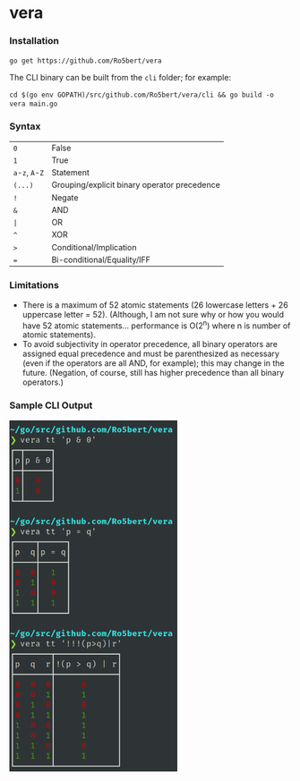 # vera

### Installation
`go get https://github.com/Ro5bert/vera`

The CLI binary can be built from the `cli` folder; for example:
```
cd $(go env GOPATH)/src/github.com/Ro5bert/vera/cli && go build -o vera main.go
```

### Syntax

<table>
<tr> <td><code>0</code></td> <td>False</td> </tr>
<tr> <td><code>1</code></td> <td>True</td> </tr>
<tr> <td><code>a</code>-<code>z</code>, <code>A</code>-<code>Z</code></td> <td>Statement</td> </tr>
<tr> <td><code>(...)</code></td> <td>Grouping/explicit binary operator precedence</td> </tr>
<tr> <td><code>!</code></td> <td>Negate</td> </tr>
<tr> <td><code>&</code></td> <td>AND</td> </tr>
<tr> <td><code>|</code></td> <td>OR</td> </tr>
<tr> <td><code>^</code></td> <td>XOR</td> </tr>
<tr> <td><code>&gt;</code></td> <td>Conditional/Implication</td> </tr>
<tr> <td><code>=</code></td> <td>Bi-conditional/Equality/IFF</td> </tr>
</table>

### Limitations

- There is a maximum of 52 atomic statements (26 lowercase letters + 26 uppercase letter = 52). (Although, I am not sure
  why or how you would have 52 atomic statements... performance is O(2<sup>n</sup>) where n is number of atomic statements).
- To avoid subjectivity in operator precedence, all binary operators are assigned equal precedence and must be
  parenthesized as necessary (even if the operators are all AND, for example); this may change in the future.
  (Negation, of course, still has higher precedence than all binary operators.)
  
### Sample CLI Output

<!--<pre>
$ vera tt 'p & 0'
┌─┬─────┐
│p│p &amp; 0│
├─┼─────┤
│<font style="color:#CC0000">0</font>│<font style="color:#CC0000">  0  </font>│
│<font style="color:#4E9A06">1</font>│<font style="color:#CC0000">  0  </font>│
└─┴─────┘

$ vera tt 'a&b'
┌────┬─────┐
│a  b│a &amp; b│
├────┼─────┤
│<font style="color:#CC0000">0</font>  <font style="color:#CC0000">0</font>│<font style="color:#CC0000">  0  </font>│
│<font style="color:#CC0000">0</font>  <font style="color:#4E9A06">1</font>│<font style="color:#CC0000">  0  </font>│
│<font style="color:#4E9A06">1</font>  <font style="color:#CC0000">0</font>│<font style="color:#CC0000">  0  </font>│
│<font style="color:#4E9A06">1</font>  <font style="color:#4E9A06">1</font>│<font style="color:#4E9A06">  1  </font>│
└────┴─────┘

$ # Notice superfluous negations are removed and whitespace is added.
$ vera tt '!!!(p>q)|r'
┌───────┬────────────┐
│p  q  r│!(p &gt; q) | r│
├───────┼────────────┤
│<font style="color:#CC0000">0</font>  <font style="color:#CC0000">0</font>  <font style="color:#CC0000">0</font>│<font style="color:#CC0000">     0      </font>│
│<font style="color:#CC0000">0</font>  <font style="color:#CC0000">0</font>  <font style="color:#4E9A06">1</font>│<font style="color:#4E9A06">     1      </font>│
│<font style="color:#CC0000">0</font>  <font style="color:#4E9A06">1</font>  <font style="color:#CC0000">0</font>│<font style="color:#CC0000">     0      </font>│
│<font style="color:#CC0000">0</font>  <font style="color:#4E9A06">1</font>  <font style="color:#4E9A06">1</font>│<font style="color:#4E9A06">     1      </font>│
│<font style="color:#4E9A06">1</font>  <font style="color:#CC0000">0</font>  <font style="color:#CC0000">0</font>│<font style="color:#4E9A06">     1      </font>│
│<font style="color:#4E9A06">1</font>  <font style="color:#CC0000">0</font>  <font style="color:#4E9A06">1</font>│<font style="color:#4E9A06">     1      </font>│
│<font style="color:#4E9A06">1</font>  <font style="color:#4E9A06">1</font>  <font style="color:#CC0000">0</font>│<font style="color:#CC0000">     0      </font>│
│<font style="color:#4E9A06">1</font>  <font style="color:#4E9A06">1</font>  <font style="color:#4E9A06">1</font>│<font style="color:#4E9A06">     1      </font>│
└───────┴────────────┘
</pre>-->

<img src="sampleCLIOutput.png" alt="Sample CLI Output" width="300" />
